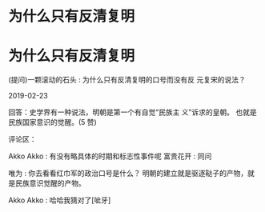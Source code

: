 # 为什么只有反清复明

# 为什么只有反清复明

(提问)一颗滚动的石头 : 为什么只有反清复明的口号而没有反 元复宋的说法？

2019-02-23

回答：史学界有一种说法，明朝是第一个有自觉“民族主 义”诉求的皇朝。 也就是民族国家意识的觉醒。(5 赞)

评论区：

Akko Akko : 有没有略具体的时期和标志性事件呢 富贵花开 : 同问

唯为 : 你去看看红巾军的政治口号是什么？ 明朝的建立就是驱逐鞑子的产物，就是民族意识觉醒的产物。

Akko Akko : 哈哈我猜对了[呲牙]